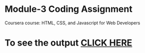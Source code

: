 

# Module-3 Coding Assignment

Coursera course: HTML, CSS, and Javascript for Web Developers

# To see the output [CLICK HERE](https://Rajnishkmr2002.github.io/Coursera-HTML-CSS-and-JavaScript-for-Web-Developers/Assignments/module-3/index.html)

